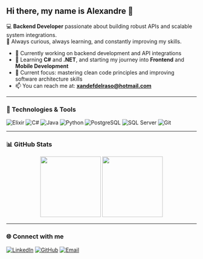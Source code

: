 ## Hi there, my name is Alexandre 👋

💻 **Backend Developer** passionate about building robust APIs and scalable system integrations.  
🚀 Always curious, always learning, and constantly improving my skills.  

- 🔭 Currently working on backend development and API integrations  
- 🌱 Learning **C#** and **.NET**, and starting my journey into **Frontend** and **Mobile Development**  
- 🎯 Current focus: mastering clean code principles and improving software architecture skills  
- 📫 You can reach me at: **xandefdelraso@hotmail.com**

---

### 🚀 Technologies & Tools
![Elixir](https://img.shields.io/badge/-Elixir-4B275F?logo=elixir&logoColor=white)
![C#](https://img.shields.io/badge/-C%23-239120?logo=c-sharp&logoColor=white)
![Java](https://img.shields.io/badge/-Java-007396?logo=java&logoColor=white)
![Python](https://img.shields.io/badge/-Python-3776AB?logo=python&logoColor=white)
![PostgreSQL](https://img.shields.io/badge/-PostgreSQL-336791?logo=postgresql&logoColor=white)
![SQL Server](https://img.shields.io/badge/-SQL%20Server-CC2927?logo=microsoft-sql-server&logoColor=white)
![Git](https://img.shields.io/badge/-Git-F05032?logo=git&logoColor=white)

---

### 📊 GitHub Stats

<div align="center">
  <img height="160em" src="https://github-readme-stats.vercel.app/api?username=XandeDelraso&show_icons=true&theme=dracula" />
  <img height="160em" src="https://github-readme-stats.vercel.app/api/top-langs/?username=XandeDelraso&layout=compact&theme=dracula" />
</div>

---

### 🌐 Connect with me
[![LinkedIn](https://img.shields.io/badge/-LinkedIn-0A66C2?logo=linkedin&logoColor=white)](https://www.linkedin.com/in/alexandre-del-raso-filho)
[![GitHub](https://img.shields.io/badge/-GitHub-181717?logo=github&logoColor=white)](https://github.com/XandeDelraso)
[![Email](https://img.shields.io/badge/-Email-D14836?logo=gmail&logoColor=white)](mailto:xandefdelraso@hotmail.com)
